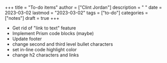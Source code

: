 +++
title = "To-do items"
author = ["Clint Jordan"]
description = " "
date = 2023-03-02
lastmod = "2023-03-02"
tags = ["to-do"]
categories = ["notes"]
draft = true
+++

* Get rid of "link to text" feature
* Implement Prism code blocks (maybe)
* Update footer
* change second and third level bullet characters
* set in-line code highlight color
* change h2 characters and links
